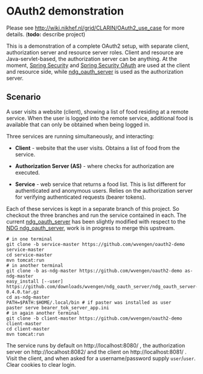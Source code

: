 OAuth2 demonstration
====================

Please see http://wiki.nikhef.nl/grid/CLARIN/OAuth2_use_case for more details.
(**todo:** describe project)

This is a demonstration of a complete OAuth2 setup, with separate client,
authorization server and resource server roles. Client and resource are
Java-servlet-based, the authorization server can be anything. At the moment,
[Spring Security] and [Spring Security OAuth] are used at the client and
resource side, while [ndg_oauth_server] is used as the authorization server.


Scenario
--------

A user visits a website (client), showing a list of food residing at a remote
service.  When the user is logged into the remote service, additional food is
available that can only be obtained when being logged in.

Three services are running simultaneously, and interacting:

* __Client__ -
  website that the user visits. Obtains a list of food from the service.

* __Authorization Server (AS)__ -
  where checks for authorization are executed.

* __Service__ -
  web service that returns a food list. This is list different for
  authenticated and anonymous users. Relies on the authorization server for
  verifying authenticated requests (bearer tokens).


Each of these services is kept in a separate branch of this project. So
checkout the three branches and run the service contained in each. 
The current [ndg_oauth_server] has been slightly modified with respect
to the [NDG ndg_oauth_server], work is in progress to merge this upstream.

```shell
# in one terminal
git clone -b service-master https://github.com/wvengen/oauth2-demo service-master
cd service-master
mvn tomcat:run
# in another terminal
git clone -b as-ndg-master https://github.com/wvengen/oauth2-demo as-ndg-master
easy_install [--user] https://github.com/downloads/wvengen/ndg_oauth_server/ndg_oauth_server-0.4.0.tar.gz
cd as-ndg-master
PATH=$PATH:$HOME/.local/bin # if paster was installed as user
paster serve bearer_tok_server_app.ini
# in again another terminal
git clone -b client-master https://github.com/wvengen/oauth2-demo client-master
cd client-master
mvn tomcat:run
```

The service runs by default on http://localhost:8080/ ,
the authorization server on http://localhost:8082/
and the client on http://localhost:8081/ . Visit the client, and when asked for
a username/password supply `user`/`user`. Clear cookies to clear login.


[Spring Security]: http://static.springsource.org/spring-security/
[Spring Security OAuth]: https://github.com/SpringSource/spring-security-oauth
[ndg_oauth_server]: https://github.com/wvengen/ndg_oauth_server
[NDG ndg_oauth_server]: http://ndg-security.ceda.ac.uk/browser/trunk/ndg_oauth
